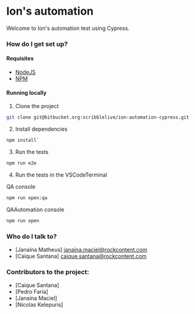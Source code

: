 # Ion's automation #

Welcome to Ion's automation test using Cypress.

### How do I get set up? ###

#### Requisites

* [NodeJS](https://nodejs.org)
* [NPM](https://npmjs.com)

#### Running locally 

1. Clone the project
  ```bash
  git clone git@bitbucket.org:scribblelive/ion-automation-cypress.git
  ```

2. Install dependencies
  ```bash
  npm install`
  ```

3. Run the tests
  ```bash
  npm run e2e
  ```

4. Run the tests in the VSCodeTerminal

QA console
```bash
npm run open:qa  
```

QAAutomation console
```bash
npm run open
```

### Who do I talk to? ###

* [Janaína Matheus] <janaina.maciel@rockcontent.com>
* [Caique Santana] <caique.santana@rockcontent.com>


### Contributors to the project: ###

* [Caique Santana]
* [Pedro Faria]
* [Janaína Maciel]
* [Nicolas Kelepuris]
